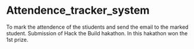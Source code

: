 # Attendence_tracker_system
To mark the attendence of the stiudents and send the email to the marked student. Submission of Hack the Build hakathon. In this hakathon won the 1st prize.
